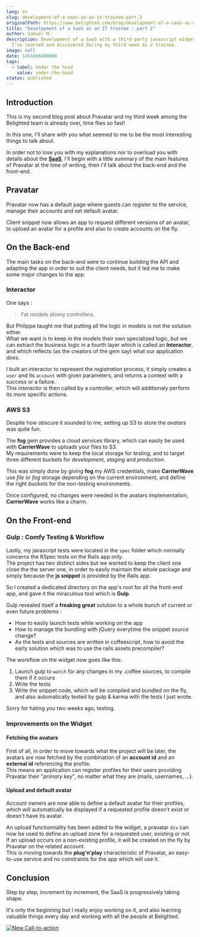 ```yaml
---
lang: en
slug: development-of-a-saas-as-an-it-trainee-part-2
originalPath: https://www.belighted.com/blog/development-of-a-saas-as-an-it-trainee-part-2
title: "Development of a SaaS as an IT trainee : part 2"
author: Samuel M.
description: Development of a SaaS with a third-party javascript widget, what
  I’ve learned and discovered during my third week as a trainee.
image: null
date: 1451606400000
tags:
  - label: Under the hood
    value: under-the-hood
status: published
---
```

Introduction
------------

This is my second blog post about Pravatar and my third week among the Belighted team is already over, time flies so fast!

In this one, I'll share with you what seemed to me to be the most interesting things to talk about.

In order not to lose you with my explanations nor to overload you with details about the **[SaaS](/saas-guide-to-software-as-service)**, I'll begin with a little summary of the main features of Pravatar at the time of writing, then I'll talk about the back-end and the front-end.

Pravatar
--------

Pravatar now has a default page where guests can register to the service, manage their accounts and set default avatar.

Client snippet now allows an app to request different versions of an avatar, to upload an avatar for a profile and also to create accounts on the fly.

On the Back-end
---------------

The main tasks on the back-end were to continue building the API and adapting the app in order to suit the client needs, but it led me to make some major changes to the app.

### Interactor

One says :

> Fat models skinny controllers.

But Philippe taught me that putting all the logic in models is not the solution either.  
What we want is to keep in the models their own specialized logic, but we can extract the business logic in a fourth layer which is called an **Interactor**, and which reflects (as the creators of the gem say) what our application _does_.

I built an interactor to represent the _registration_ process, it simply creates a `user` and its `account` with given parameters, and returns a context with a success or a failure.  
This _interactor_ is then called by a _controller_, which will additionaly perform its more specific actions.

### AWS S3

Despite how obscure it sounded to me, setting up S3 to store the _avatars_ was quite fun.

The **fog** gem provides a cloud services library, which can easily be used with **CarrierWave** to uploads your files to S3.  
My requirements were to keep the local storage for _testing_, and to target three different buckets for _development_, _staging_ and _production_.

This was simply done by giving **fog** my AWS credentials, make **CarrierWave** use _file_ or _fog_ storage depending on the current environment, and define the right _buckets_ for the non-testing environments.

Once configured, no changes were needed in the avatars implementation, **CarrierWave** works like a charm.

On the Front-end
----------------

### Gulp : Comfy Testing & Workflow

Lastly, my javascript tests were located in the `spec` folder which normally concerns the RSpec tests on the Rails app only.  
The project has two distinct sides but we wanted to keep the client one close the the server one, in order to easily maintain the whole package and simply because the **js snippet** is provided by the Rails app.

So I created a dedicated directory on the app's root for all the front-end app, and gave it the miraculous tool which is **Gulp**.

Gulp revealed itself a **freaking great** solution to a whole bunch of current or even future problems :

*   How to easily launch tests while working on the app
*   How to manage the bundling with jQuery everytime the snippet source change?
*   As the tests and sources are written in coffeescript, how to avoid the early solution which was to use the rails assets precompiler?

The workflow on the widget now goes like this:

1.  Launch gulp to `watch` for any changes in my .coffee sources, to compile them if it occurs
2.  Write the tests
3.  Write the snippet code, which will be compiled and bundled on the fly, and also automatically tested by gulp & karma with the tests I just wrote.

Sorry for hating you two weeks ago, testing.

### Improvements on the Widget

#### Fetching the avatars

First of all, in order to move towards what the project will be later, the avatars are now fetched by the combination of an **account id** and an **external id** referencing the profile.  
This means an application can register profiles for their users providing Pravatar their "_primary key_", no matter what they are (mails, usernames, ...).

#### Upload and default avatar

Account owners are now able to define a default avatar for their profiles, which will automatically be displayed if a requested profile doesn't exist or doesn't have its avatar.

An upload functionnality has been added to the widget, a pravatar `div` can now be used to define an upload zone for a requested user, existing or not.  
If an upload occurs on a non-existing profile, it will be created on the fly by Pravatar on the related account.  
This is moving towards the **plug'n'play** characteristic of Pravatar, an easy-to-use service and no constraints for the app which will use it.

Conclusion
----------

Step by step, increment by increment, the SaaS is progressively taking shape.

It's only the beginning but I really enjoy working on it, and also learning valuable things every day and working with all the people at Belighted.  
  
[![New Call-to-action](/images/legacy-cta/UPTtKvQU_5rjKfQJ1Qjwk.png)](https://cta-redirect.hubspot.com/cta/redirect/1684659/fb3606cc-cc1b-47d0-ae85-2c9f69837fe2)